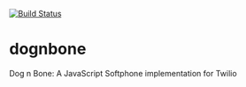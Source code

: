 [![Build Status](https://travis-ci.org/hotblac/dognbone.svg?branch=master)](https://travis-ci.org/hotblac/dognbone)

# dognbone
Dog n Bone: A JavaScript Softphone implementation for Twilio
